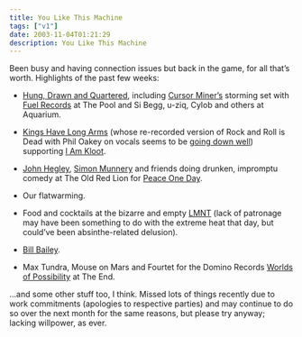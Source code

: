 ```yaml
---
title: You Like This Machine
tags: ["v1"]
date: 2003-11-04T01:21:29
description: You Like This Machine
---
```


Been busy and having connection issues <!-- Aside from the pipe(s) at work(s)... but how *do* people manage to find the time to toss about with AIM, idle surfing etc when they're supposed to be working? And what's the point? --> but back in the game, for all that&#8217;s worth. Highlights of the past few weeks:

- [Hung, Drawn and Quartered][1], including [Cursor Miner&#8217;s][2] storming set with [Fuel Records][3] <!-- who have an amusing habit of bringing their Dodge Challenger with 'inbuilt orgasm frequency speakers' along to TG - destined to happen with one of Mr Miner's more mental sets at some point in the near future, if I have my way --> at The Pool and Si Begg, u-ziq, Cylob and others at Aquarium.

  <!-- don't forget your cossie -->

- [Kings Have Long Arms][4] (whose re-recorded version of Rock and Roll is Dead with Phil Oakey on vocals seems to be [going down well][5]) supporting [I Am Kloot][6]. <!-- Ta fer tickets, Carol! Kings were great and well worth the non-existent price of admission, but I Am Kloot seemed a tad lifeless after that, so we left sharpish and abused Sam's hospitality/local. Again. -->

- [John Hegley][7], [Simon Munnery][8] and friends doing drunken, impromptu comedy at The Old Red Lion for [Peace One Day][9].
- Our flatwarming. <!-- messy fun. photos soon pending legal advice. -->

- Food and cocktails at the bizarre and empty [LMNT][10] (lack of patronage may have been something to do with the extreme heat that day, but could&#8217;ve been absinthe-related delusion).
- [Bill Bailey][11]. <!-- Thanks for the tickets, Toni. Wish you'd have come, mind -->

- Max Tundra, Mouse on Mars and Fourtet for the Domino Records [Worlds of Possibility][12] at The End.

&#8230;and some other stuff too, I think. <!-- sorry, know. inappropriate. --> Missed lots of things recently due to work commitments (apologies to respective parties) and may continue to do so over the next month for the same reasons, but please try anyway; lacking willpower, as ever.

[1]: http://www.hungdrawnandquartered.co.uk/ "Hung, Drawn and Quartered: Execution 1"
[2]: http://www.cursorminer.com/
[3]: http://www.liquidinjuredhearing.com/ "Fuel: Liquid Injured Hearing"
[4]: http://www.kingshavelongarms.co.uk/
[5]: http://www.unchartedaudio.com/news/archive/long-arms-review.jpg "Uncharted Audio: KHLA review in The Guide"
[6]: http://www.iamkloot.com/
[7]: http://www.johnhegley.co.uk/
[8]: http://www.leagueagainsttedium.co.uk/
[9]: http://www.peaceoneday.org/
[10]: http://www.lmnt.co.uk
[11]: http://www.billbailey.co.uk/
[12]: http://www.worldsofpossibility.com/
